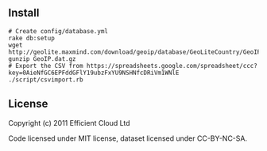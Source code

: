 Install
-------

    # Create config/database.yml
    rake db:setup
    wget http://geolite.maxmind.com/download/geoip/database/GeoLiteCountry/GeoIP.dat.gz
    gunzip GeoIP.dat.gz
    # Export the CSV from https://spreadsheets.google.com/spreadsheet/ccc?key=0AieNfGC6EPFddGFlY19ubzFxYU9NSHNfcDRiVm1WNlE
    ./script/csvimport.rb

License
-------

Copyright (c) 2011 Efficient Cloud Ltd

Code licensed under MIT license, dataset licensed under CC-BY-NC-SA.